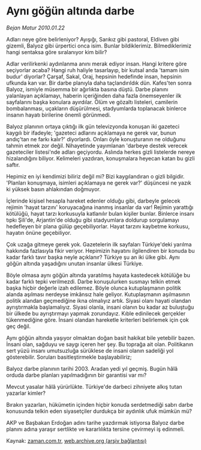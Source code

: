 # Aynı göğün altında darbe

*Bejan Matur 2010.01.22*

<tr><td class="metin" colspan="2" style="padding-top: 20px; padding-left: 5px; ">Adları neye göre belirleniyor? Ayışığı, Sarıkız gibi pastoral, Eldiven gibi gizemli, Balyoz gibi ürpertici onca isim. Bunlar bildiklerimiz. Bilmediklerimiz hangi sentaksa göre sıralanıyor kim bilir?</td></tr><tr><td class="metin" colspan="2" style="padding-top: 20px; padding-left: 5px; "><p> Adlar verilirkenki aydınlanma anını merak ediyor insan. Hangi kritere göre seçiyorlar acaba? Hangi ruh haliyle tasarlayıp, bir kutsal anda 'tamam isim budur' diyorlar? Çarşaf, Sakal, Oraj, hepsinin hedefinde insan, hepsinin ufkunda kan var. Bir darbe planıyla daha taçlandırıldık dün. Kafes'ten sonra Balyoz, ismiyle müsemma bir ağırlıkta basına düştü. Darbe planını yalanlayan açıklamayı, haberin içeriğinden daha fazla önemseyenler ilk sayfalarını başka konulara ayırdılar. Ölüm ve gözaltı listeleri, camilerin bombalanması, uçakların düşürülmesi, stadyumlarda toplanacak binlerce insanın hayatı birilerine önemli görünmedi.
<p> Balyoz planının ortaya çıktığı ilk gün televizyonda konuşan iki gazeteci kaygılı bir ifadeyle; 'gazeteci adlarını açıklamaya ne gerek var, bunun andıç'tan ne farkı kalır?' diyorlardı. Onları öyle konuşturanın ne olduğunu tahmin etmek zor değil. Nihayetinde yayımlanan 'darbeye destek verecek gazeteciler listesi'nde adları geçiyordu. Aslında herkes gizli listelerde nereye hizalandığını biliyor. Kelimeleri yazdıran, konuşmalara heyecan katan bu gizli saftır.
<p> Hepimiz en iyi kendimizi biliriz değil mi? Bizi kaygılandıran o gizli bilgidir. 'Planları konuşmaya, isimleri açıklamaya ne gerek var?' düşüncesi ne yazık ki yüksek basın ahlakından doğmuyor.
<p> İçlerinde kişisel hesapla hareket edenler olduğu gibi, darbeyle gelecek rejimin 'hayat tarzını' koruyacağına inanmış insanlar da var! Rejimin yarattığı kötülüğü, hayat tarzı korkusuyla katlanılır bulan kişiler bunlar. Binlerce insanı tıpkı Şili'de, Arjantin'de olduğu gibi stadyumlara doldurup sorgulamayı hedefleyen bir plana gülüp geçebiliyorlar. Hayat tarzını kaybetme korkusu, hayatın önüne geçebiliyor.
<p> Çok uzağa gitmeye gerek yok. Gazetelerin ilk sayfaları Türkiye'deki yarılma hakkında fazlasıyla fikir veriyor. Hepimizin hayatını ilgilendiren bir konuda bu kadar farklı tavır başka neyle açıklanır? Türkiye şu an iki ülke gibi. Aynı göğün altında yaşadığını unutan insanlar ülkesi Türkiye.
<p> Böyle olmasa aynı göğün altında yaratılmış hayata kastedecek kötülüğe bu kadar farklı tepki verilmezdi. Darbe konuşulurken susmayı telkin etmek başka hiçbir değerle izah edilemez. Böyle olunca kutuplaşmanın politik alanda aşılması nerdeyse imkânsız hale geliyor. Kutuplaşmanın aşılmasının politik alandan geçmediğine ikna olmalıyız artık. Siyasi olanı hayati olandan ayrıştırmakla başlamalıyız. Siyasi olanla, insani olanın bu kadar az buluştuğu bir ülkede bu ayrıştırmayı yapmak zorundayız. Kıble edinilecek gerçekler tükenmediğine göre. İnsani olandan hareketle kriterleri belirlemek için çok geç değil.
<p> Aynı göğün altında yaşıyor olmaktan doğan basit hakikat bile yetebilir bazen. İnsani olan, sağduyu ve saygı içeren her şey. Bu toprağa ait olan. Politikanın sert yüzü insanı umutsuzluğa sürüklese de insani olanın sadeliği yol gösterebilir. Soruları basitleştirmekle başlayabiliriz;
<p> Balyoz darbe planının tarihi 2003. Aradan yedi yıl geçmiş. Bugün hâlâ orduda darbe planları yapılmadığının bir garantisi var mı?
<p> Mevcut yasalar hâlâ yürürlükte. Türkiye'de darbeci zihniyete alkış tutan yazarlar kimler?
<p> Bırakın yazarları, hükümetin içinden hiçbir konuda serdetmediği sabrı darbe konusunda telkin eden siyasetçiler durdukça bir aydınlık ufuk mümkün mü?
<p> AKP ve Başbakan Erdoğan adını tarihe yazdırmak istiyorsa Balyoz darbe planını adına yaraşır sertlikte ve kararlılıkta tersine çevirmeyi iş edinmeli.<br/></p></p></p></p></p></p></p></p></p></p></p></td></tr>

Kaynak: [zaman.com.tr](http://zaman.com.tr/yazar.do?yazino=943265), [web.archive.org (arşiv bağlantısı)](http://web.archive.org/web/20100204013148/http://zaman.com.tr:80/yazar.do?yazino=943265)
